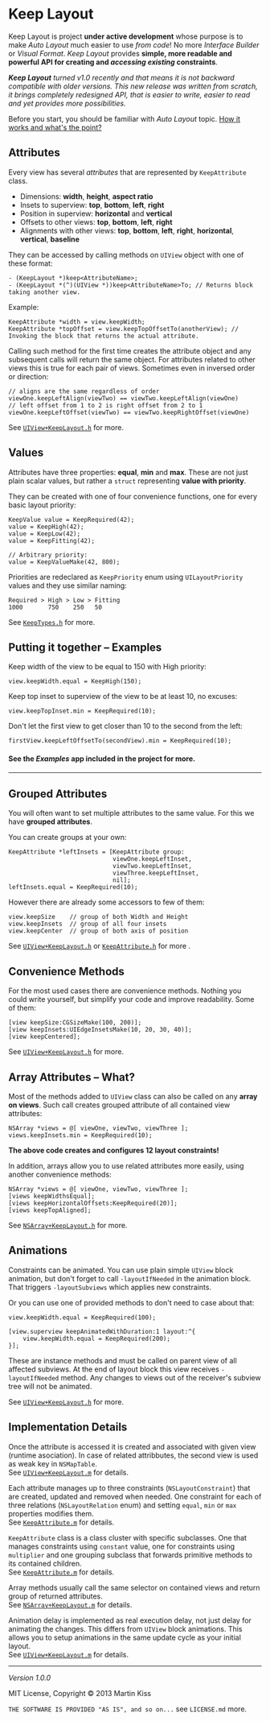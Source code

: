 # Keep Layout

Keep Layout is project **under active development** whose purpose is to make _Auto Layout_ much easier to use _from code_! No more _Interface Builder_ or _Visual Format_. _Keep Layout_ provides **simple, more readable and powerful API for creating and _accessing existing_ constraints**.

_**Keep Layout** turned v1.0 recently and that means it is not backward compatible with older versions. This new release was written from scratch, it brings completely redesigned API, that is easier to write, easier to read and yet provides more possibilities._

Before you start, you should be familiar with _Auto Layout_ topic. [How it works and what's the point?][1]



## Attributes

Every view has several _attributes_ that are represented by `KeepAttribute` class.

  - Dimensions: **width**, **height**, **aspect ratio**
  - Insets to superview: **top**, **bottom**, **left**, **right**
  - Position in superview: **horizontal** and **vertical**
  - Offsets to other views: **top**, **bottom**, **left**, **right**
  - Alignments with other views: **top**, **bottom**, **left**, **right**, **horizontal**, **vertical**, **baseline**
 
They can be accessed by calling methods on `UIView` object with one of these format:

```objc
- (KeepLayout *)keep<AttributeName>;
- (KeepLayout *(^)(UIView *))keep<AttributeName>To; // Returns block taking another view.
```

Example:

```objc
KeepAttribute *width = view.keepWidth;
KeepAttribute *topOffset = view.keepTopOffsetTo(anotherView); // Invoking the block that returns the actual attribute.
```

Calling such method for the first time creates the attribute object and any subsequent calls will return the same object. For attributes related to other views this is true for each pair of views. Sometimes even in inversed order or direction:

```objc
// aligns are the same regardless of order
viewOne.keepLeftAlign(viewTwo) == viewTwo.keepLeftAlign(viewOne)
// left offset from 1 to 2 is right offset from 2 to 1
viewOne.keepLeftOffset(viewTwo) == viewTwo.keepRightOffset(viewOne)
```

See [`UIView+KeepLayout.h`][2] for more.



## Values

Attributes have three properties: **equal**, **min** and **max**. These are not just plain scalar values, but rather a `struct` representing **value with priority**.

They can be created with one of four convenience functions, one for every basic layout priority:

```objc
KeepValue value = KeepRequired(42);
value = KeepHigh(42);
value = KeepLow(42);
value = KeepFitting(42);

// Arbitrary priority:
value = KeepValueMake(42, 800);
```

Priorities are redeclared as `KeepPriority` enum using `UILayoutPriority` values and they use similar naming:

```objc
Required > High > Low > Fitting
1000       750    250   50
```

See [`KeepTypes.h`][3] for more.



## Putting it together – Examples

Keep width of the view to be equal to 150 with High priority:

```objc
view.keepWidth.equal = KeepHigh(150);
```

Keep top inset to superview of the view to be at least 10, no excuses:

```objc
view.keepTopInset.min = KeepRequired(10);

```

Don't let the first view to get closer than 10 to the second from the left:

```objc
firstView.keepLeftOffsetTo(secondView).min = KeepRequired(10);
```

#### See the _Examples_ app included in the project for more.



---



## Grouped Attributes

You will often want to set multiple attributes to the same value. For this we have **grouped attributes**.

You can create groups at your own:

```objc
KeepAttribute *leftInsets = [KeepAttribute group:
                             viewOne.keepLeftInset,
                             viewTwo.keepLeftInset,
                             viewThree.keepLeftInset,
                             nil];
leftInsets.equal = KeepRequired(10);
```

However there are already some accessors to few of them:

```objc
view.keepSize    // group of both Width and Height
view.keepInsets  // group of all four insets
view.keepCenter  // group of both axis of position
```

See [`UIView+KeepLayout.h`][2] or [`KeepAttribute.h`][4] for more .



## Convenience Methods

For the most used cases there are convenience methods. Nothing you could write yourself, but simplify your code and improve readability. Some of them:

```objc
[view keepSize:CGSizeMake(100, 200)];
[view keepInsets:UIEdgeInsetsMake(10, 20, 30, 40)];
[view keepCentered];
```

See [`UIView+KeepLayout.h`][2] for more.



## Array Attributes – What?

Most of the methods added to `UIView` class can also be called on any **array on views**. Such call creates grouped attribute of all contained view attributes:

```objc
NSArray *views = @[ viewOne, viewTwo, viewThree ];
views.keepInsets.min = KeepRequired(10);
```

**The above code creates and configures 12 layout constraints!**

In addition, arrays allow you to use related attributes more easily, using another convenience methods:

```objc
NSArray *views = @[ viewOne, viewTwo, viewThree ];
[views keepWidthsEqual];
[views keepHorizontalOffsets:KeepRequired(20)];
[views keepTopAligned];
```

See [`NSArray+KeepLayout.h`][5] for more.



## Animations

Constraints can be animated. You can use plain simple `UIView` block animation, but don't  forget to call `-layoutIfNeeded` in the animation block. That triggers `-layoutSubviews` which applies new constraints.

Or you can use one of provided methods to don't need to case about that:

```objc
view.keepWidth.equal = KeepRequired(100);

[view.superview keepAnimatedWithDuration:1 layout:^{
    view.keepWidth.equal = KeepRequired(200);
}];
```

These are instance methods and must be called on parent view of all affected subviews. At the end of layout block this view receives `-layoutIfNeeded` method. Any changes to views out of the receiver's subview tree will not be animated.

See [`UIView+KeepLayout.h`][2] for more.



## Implementation Details

Once the attribute is accessed it is created and associated with given view (runtime asociation). In case of related attribbutes, the second view is used as weak key in `NSMapTable`.  
See [`UIView+KeepLayout.m`][6] for details.

Each attribute manages up to three constraints (`NSLayoutConstraint`) that are created, updated and removed when needed. One constraint for each of three relations (`NSLayoutRelation` enum) and setting `equal`, `min` or `max` properties modifies them.  
See [`KeepAttribute.m`][7] for details.

`KeepAttribute` class is a class cluster with specific subclasses. One that manages constraints using `constant` value, one for constraints using `multiplier` and one grouping subclass that forwards primitive methods to its contained children.  
See [`KeepAttribute.m`][7] for details.

Array methods usually call the same selector on contained views and return group of returned attributes.  
See [`NSArray+KeepLayout.m`][8] for details.

Animation delay is implemented as real execution delay, not just delay for animating the changes. This differs from `UIView` block animations. This allows you to setup animations in the same update cycle as your initial layout.  
See [`UIView+KeepLayout.m`][6] for details.



---
_Version 1.0.0_

MIT License, Copyright © 2013 Martin Kiss

`THE SOFTWARE IS PROVIDED "AS IS", and so on...` see `LICENSE.md` more.





[1]: http://developer.apple.com/library/ios/#documentation/UserExperience/Conceptual/AutolayoutPG/Articles/Introduction.html#//apple_ref/doc/uid/TP40010853-CH1-SW1

[2]: Sources/UIView+KeepLayout.h
[3]: Sources/KeepTypes.h
[4]: Sources/KeepAttribute.h
[5]: Sources/NSArray+KeepLayout.h

[6]: Sources/UIView+KeepLayout.m
[7]: Sources/KeepAttribute.m
[8]: Sources/NSArray+KeepLayout.m
